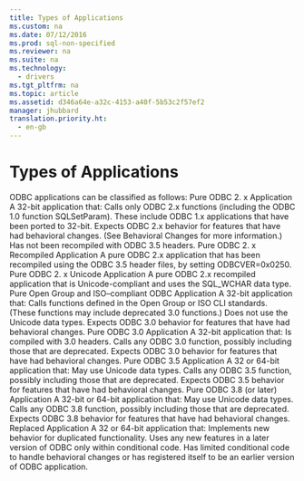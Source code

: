 ```yaml
---
title: Types of Applications
ms.custom: na
ms.date: 07/12/2016
ms.prod: sql-non-specified
ms.reviewer: na
ms.suite: na
ms.technology: 
  - drivers
ms.tgt_pltfrm: na
ms.topic: article
ms.assetid: d346a64e-a32c-4153-a40f-5b53c2f57ef2
manager: jhubbard
translation.priority.ht: 
  - en-gb
---
```

# Types of Applications
<?xml version="1.0" encoding="utf-8"?>
<developerConceptualDocument xmlns="http://ddue.schemas.microsoft.com/authoring/2003/5" xmlns:xlink="http://www.w3.org/1999/xlink" xmlns:xsi="http://www.w3.org/2001/XMLSchema-instance" xsi:schemaLocation="http://ddue.schemas.microsoft.com/authoring/2003/5 http://dduestorage.blob.core.windows.net/ddueschema/developer.xsd">
  <introduction>
    <para>ODBC applications can be classified as follows:  </para>
    <list class="bullet">
      <listItem>
        <para>
          <legacyBold>Pure ODBC 2.</legacyBold>
          <legacyBold>
            <legacyItalic>x</legacyItalic>
          </legacyBold>
          <legacyBold> Application</legacyBold> A 32-bit application that: </para>
        <list class="bullet">
          <listItem>
            <para>Calls only ODBC 2.<legacyItalic>x </legacyItalic>functions (including the ODBC 1.0 function <legacyBold>SQLSetParam</legacyBold>). These include ODBC 1.<legacyItalic>x </legacyItalic>applications that have been ported to 32-bit.</para>
          </listItem>
          <listItem>
            <para>Expects ODBC 2.<legacyItalic>x </legacyItalic>behavior for features that have had behavioral changes. (See <legacyLink xlink:href="a17ae701-6ab6-4eaf-9e46-d3b9cd0a3a67">Behavioral Changes</legacyLink> for more information.)</para>
          </listItem>
          <listItem>
            <para>Has not been recompiled with ODBC 3.5 headers.</para>
          </listItem>
        </list>
      </listItem>
      <listItem>
        <para>
          <legacyBold>Pure ODBC 2.</legacyBold>
          <legacyBold>
            <legacyItalic>x</legacyItalic>
          </legacyBold>
          <legacyBold> Recompiled Application</legacyBold> A pure ODBC 2.<legacyItalic>x</legacyItalic> application that has been recompiled using the ODBC 3.5 header files, by setting ODBCVER=0x0250.</para>
      </listItem>
      <listItem>
        <para>
          <legacyBold>Pure ODBC 2.</legacyBold>
          <legacyBold>
            <legacyItalic>x</legacyItalic>
          </legacyBold>
          <legacyBold> Unicode Application</legacyBold> A pure ODBC 2.<legacyItalic>x </legacyItalic>recompiled application that is Unicode-compliant and uses the SQL_WCHAR data type.</para>
      </listItem>
      <listItem>
        <para>
          <legacyBold>Pure Open Group and ISO</legacyBold>–<legacyBold>compliant ODBC Application</legacyBold> A 32-bit application that: </para>
        <list class="bullet">
          <listItem>
            <para>Calls functions defined in the Open Group or ISO CLI standards. (These functions may include deprecated 3.0 functions.)</para>
          </listItem>
          <listItem>
            <para>Does not use the Unicode data types.</para>
          </listItem>
          <listItem>
            <para>Expects ODBC 3.0 behavior for features that have had behavioral changes.</para>
          </listItem>
        </list>
      </listItem>
      <listItem>
        <para>
          <legacyBold>Pure ODBC 3.0 Application</legacyBold> A 32-bit application that: </para>
        <list class="bullet">
          <listItem>
            <para>Is compiled with 3.0 headers.</para>
          </listItem>
          <listItem>
            <para>Calls any ODBC 3.0 function, possibly including those that are deprecated.</para>
          </listItem>
          <listItem>
            <para>Expects ODBC 3.0 behavior for features that have had behavioral changes.</para>
          </listItem>
        </list>
      </listItem>
      <listItem>
        <para>
          <legacyBold>Pure ODBC 3.5 Application</legacyBold> A 32 or 64-bit application that:</para>
        <list class="bullet">
          <listItem>
            <para>May use Unicode data types.</para>
          </listItem>
          <listItem>
            <para>Calls any ODBC 3.5 function, possibly including those that are deprecated.</para>
          </listItem>
          <listItem>
            <para>Expects ODBC 3.5 behavior for features that have had behavioral changes.</para>
          </listItem>
        </list>
      </listItem>
      <listItem>
        <para>
          <legacyBold>Pure ODBC 3.8 (or later) Application</legacyBold> A 32-bit or 64-bit application that:</para>
        <list class="bullet">
          <listItem>
            <para>May use Unicode data types.</para>
          </listItem>
          <listItem>
            <para>Calls any ODBC 3.8 function, possibly including those that are deprecated.</para>
          </listItem>
          <listItem>
            <para>Expects ODBC 3.8 behavior for features that have had behavioral changes.</para>
          </listItem>
        </list>
      </listItem>
      <listItem>
        <para>
          <legacyBold>Replaced Application</legacyBold> A 32 or 64-bit application that:</para>
        <list class="bullet">
          <listItem>
            <para>Implements new behavior for duplicated functionality.</para>
          </listItem>
          <listItem>
            <para>Uses any new features in a later version of ODBC only within conditional code.</para>
          </listItem>
          <listItem>
            <para>Has limited conditional code to handle behavioral changes or has registered itself to be an earlier version of ODBC application.</para>
          </listItem>
        </list>
      </listItem>
    </list>
  </introduction>
  <relatedTopics />
</developerConceptualDocument>